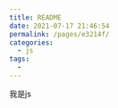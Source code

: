 ```yaml
---
title: README
date: 2021-07-17 21:46:54
permalink: /pages/e3214f/
categories:
  - js
tags:
  - 
---
```

我是js